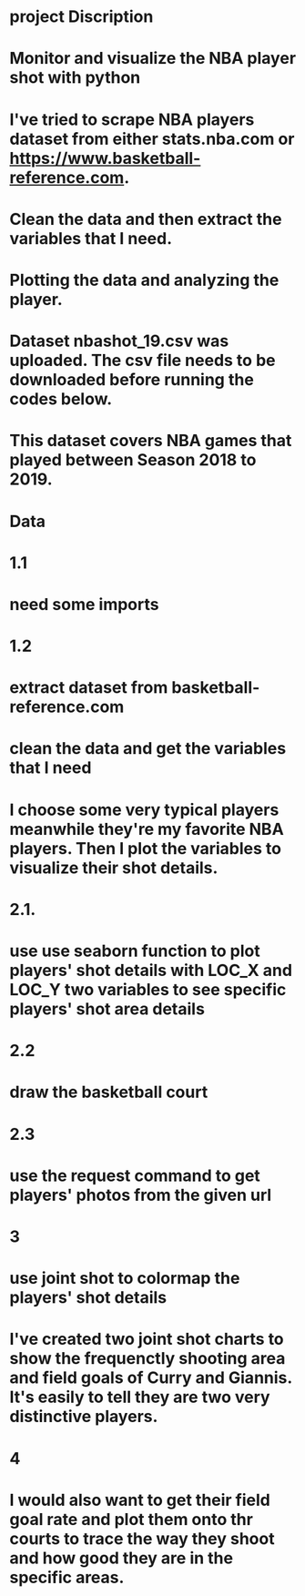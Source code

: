 # project Discription
# Monitor and visualize the NBA player shot with python
# I've tried to scrape NBA players dataset from either stats.nba.com or https://www.basketball-reference.com.
# Clean the data and then extract the variables that I need.
# Plotting the data and analyzing the player.

# Dataset nbashot_19.csv was uploaded. The csv file needs to be downloaded before running the codes below.
# This dataset covers NBA games that played between Season 2018 to 2019.
# Data
# 1.1
# need some imports

# 1.2
# extract dataset from basketball-reference.com
# clean the data and get the variables that I need
# I choose some very typical players meanwhile they're my favorite NBA players. Then I plot the variables to visualize their shot details.

# 2.1.
# use use seaborn function to plot players' shot details with LOC_X and LOC_Y two variables to see specific players' shot area details

# 2.2
# draw the basketball court

# 2.3
# use the request command to get players' photos from the given url

# 3
# use joint shot to colormap the players' shot details
# I've created two joint shot charts to show the frequenctly shooting area and field goals of Curry and Giannis. It's easily to tell they are two very distinctive players.

# 4
# I would also want to get their field goal rate and plot them onto thr courts to trace the way they shoot and how good they are in the specific areas.

